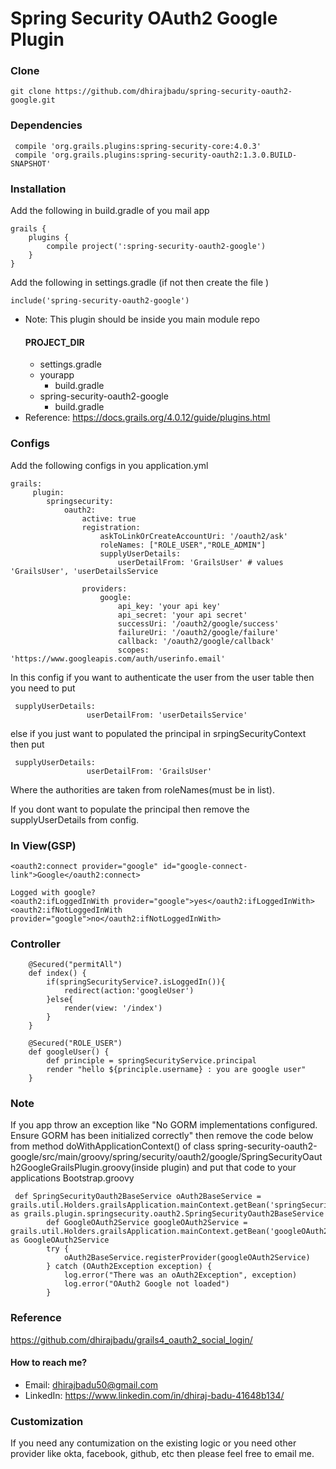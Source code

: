 # Spring Security OAuth2 Google Plugin
### Clone
```
git clone https://github.com/dhirajbadu/spring-security-oauth2-google.git
```

### Dependencies
````
 compile 'org.grails.plugins:spring-security-core:4.0.3'
 compile 'org.grails.plugins:spring-security-oauth2:1.3.0.BUILD-SNAPSHOT'
````
### Installation
Add the following in build.gradle of you mail app
```
grails {
    plugins {
        compile project(':spring-security-oauth2-google')
    }
}
```
Add the following in settings.gradle (if not then create the file )
````
include('spring-security-oauth2-google')
````
* Note: This plugin should be inside you main module repo
   #### PROJECT_DIR
    - settings.gradle
    - yourapp
        - build.gradle
    - spring-security-oauth2-google
        - build.gradle
* Reference: https://docs.grails.org/4.0.12/guide/plugins.html    
### Configs
Add the following configs in you application.yml
````
grails:
     plugin:
        springsecurity:
            oauth2:
                active: true
                registration:
                    askToLinkOrCreateAccountUri: '/oauth2/ask'
                    roleNames: ["ROLE_USER","ROLE_ADMIN"]
                    supplyUserDetails:
                        userDetailFrom: 'GrailsUser' # values 'GrailsUser', 'userDetailsService

                providers:
                    google:
                        api_key: 'your api key'
                        api_secret: 'your api secret'
                        successUri: '/oauth2/google/success'
                        failureUri: '/oauth2/google/failure'
                        callback: '/oauth2/google/callback'
                        scopes: 'https://www.googleapis.com/auth/userinfo.email'
````
In this config if you want to authenticate the user from the user table then you need to put
````
 supplyUserDetails:
                 userDetailFrom: 'userDetailsService'

````
else if you just want to populated the principal in srpingSecurityContext then put
````
 supplyUserDetails:
                 userDetailFrom: 'GrailsUser'

````
Where the authorities are taken from roleNames(must be in list).

If you dont want to populate the principal then remove the supplyUserDetails from config.
### In View(GSP)
````
<oauth2:connect provider="google" id="google-connect-link">Google</oauth2:connect>

Logged with google?
<oauth2:ifLoggedInWith provider="google">yes</oauth2:ifLoggedInWith>
<oauth2:ifNotLoggedInWith provider="google">no</oauth2:ifNotLoggedInWith>
````
### Controller
````
    @Secured("permitAll")
    def index() {
        if(springSecurityService?.isLoggedIn()){
            redirect(action:'googleUser')
        }else{
            render(view: '/index')
        }
    }

    @Secured("ROLE_USER")
    def googleUser() {
        def principle = springSecurityService.principal
        render "hello ${principle.username} : you are google user"
    }
````
### Note
If you app throw an exception like "No GORM implementations configured. Ensure GORM has been initialized correctly" then remove the code below from  method doWithApplicationContext() of class spring-security-oauth2-google/src/main/groovy/spring/security/oauth2/google/SpringSecurityOauth2GoogleGrailsPlugin.groovy(inside plugin) and put that code to your applications Bootstrap.groovy
````
 def SpringSecurityOauth2BaseService oAuth2BaseService = grails.util.Holders.grailsApplication.mainContext.getBean('springSecurityOauth2BaseService') as grails.plugin.springsecurity.oauth2.SpringSecurityOauth2BaseService
        def GoogleOAuth2Service googleOAuth2Service = grails.util.Holders.grailsApplication.mainContext.getBean('googleOAuth2Service') as GoogleOAuth2Service
        try {
            oAuth2BaseService.registerProvider(googleOAuth2Service)
        } catch (OAuth2Exception exception) {
            log.error("There was an oAuth2Exception", exception)
            log.error("OAuth2 Google not loaded")
        }
````
### Reference
https://github.com/dhirajbadu/grails4_oauth2_social_login/

#### How to reach me?
* Email: dhirajbadu50@gmail.com
* LinkedIn: https://www.linkedin.com/in/dhiraj-badu-41648b134/

### Customization
If you need any contumization on the existing logic or you need other provider like okta, facebook, github, etc then please feel free to email me.
